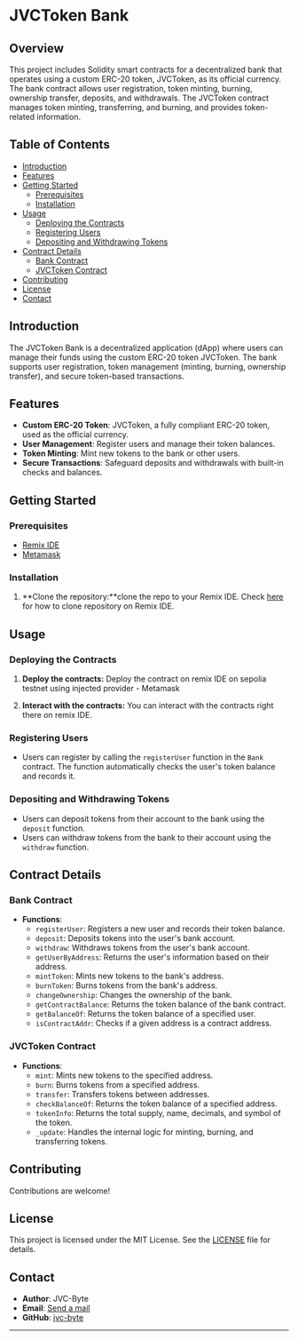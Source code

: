 # JVCToken Bank

## Overview

This project includes Solidity smart contracts for a decentralized bank that operates using a custom ERC-20 token, JVCToken, as its official currency. The bank contract allows user registration, token minting, burning, ownership transfer, deposits, and withdrawals. The JVCToken contract manages token minting, transferring, and burning, and provides token-related information.

## Table of Contents

- [Introduction](#introduction)
- [Features](#features)
- [Getting Started](#getting-started)
  - [Prerequisites](#prerequisites)
  - [Installation](#installation)
- [Usage](#usage)
  - [Deploying the Contracts](#deploying-the-contracts)
  - [Registering Users](#registering-users)
  - [Depositing and Withdrawing Tokens](#depositing-and-withdrawing-tokens)
- [Contract Details](#contract-details)
  - [Bank Contract](#bank-contract)
  - [JVCToken Contract](#jvctoken-contract)
- [Contributing](#contributing)
- [License](#license)
- [Contact](#contact)

## Introduction

The JVCToken Bank is a decentralized application (dApp) where users can manage their funds using the custom ERC-20 token JVCToken. The bank supports user registration, token management (minting, burning, ownership transfer), and secure token-based transactions.

## Features

- **Custom ERC-20 Token**: JVCToken, a fully compliant ERC-20 token, used as the official currency.
- **User Management**: Register users and manage their token balances.
- **Token Minting**: Mint new tokens to the bank or other users.
- **Secure Transactions**: Safeguard deposits and withdrawals with built-in checks and balances.

## Getting Started

### Prerequisites
- [Remix IDE](https://remix.ethereum.org/)
- [Metamask](https://metamask.io/)

### Installation

1. **Clone the repository:**clone the repo to your Remix IDE. Check [here](https://medium.com/@jvc-byte/how-to-clone-a-github-repository-in-remix-ide-two-steps-218d820824b1) for how to clone repository on Remix IDE.

## Usage

### Deploying the Contracts

1. **Deploy the contracts:** Deploy the contract on remix IDE on sepolia testnet using injected provider - Metamask 

3. **Interact with the contracts:** You can interact with the contracts right there on remix IDE.

### Registering Users

- Users can register by calling the `registerUser` function in the `Bank` contract. The function automatically checks the user's token balance and records it.

### Depositing and Withdrawing Tokens

- Users can deposit tokens from their account to the bank using the `deposit` function.
- Users can withdraw tokens from the bank to their account using the `withdraw` function.

## Contract Details

### Bank Contract

- **Functions**:
  - `registerUser`: Registers a new user and records their token balance.
  - `deposit`: Deposits tokens into the user's bank account.
  - `withdraw`: Withdraws tokens from the user's bank account.
  - `getUserByAddress`: Returns the user's information based on their address.
  - `mintToken`: Mints new tokens to the bank's address.
  - `burnToken`: Burns tokens from the bank's address.
  - `changeOwnership`: Changes the ownership of the bank.
  - `getContractBalance`: Returns the token balance of the bank contract.
  - `getBalanceOf`: Returns the token balance of a specified user.
  - `isContractAddr`: Checks if a given address is a contract address.

### JVCToken Contract

- **Functions**:
  - `mint`: Mints new tokens to the specified address.
  - `burn`: Burns tokens from a specified address.
  - `transfer`: Transfers tokens between addresses.
  - `checkBalanceOf`: Returns the token balance of a specified address.
  - `tokenInfo`: Returns the total supply, name, decimals, and symbol of the token.
  - `_update`: Handles the internal logic for minting, burning, and transferring tokens.

## Contributing

Contributions are welcome!

## License

This project is licensed under the MIT License. See the [LICENSE](LICENSE) file for details.

## Contact

- **Author**: JVC-Byte
- **Email**: [Send a mail](mailto:jvc8463@gmail.com)
- **GitHub**: [jvc-byte](https://github.com/jvc-byte)

---
